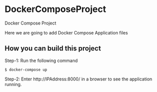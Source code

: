# DockerComposeProject
Docker Compose Project

Here we are going to add Docker Compose Application files

## How you can build this project

Step-1: Run the following command

    $ docker-compose up

Step-2: Enter http://IPAddress:8000/ in a browser to see the application running.

